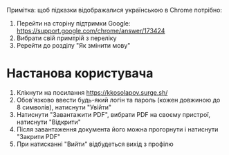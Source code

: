 Примітка: щоб підказки відображалися українською в Chrome потрібно:
1. Перейти на сторіну підтримки Google: https://support.google.com/chrome/answer/173424
2. Вибрати свій примтрій з переліку
3. Ререйти до розділу "Як змінити мову"

# Настанова користувача



1. Клікнути на посилання https://kkosolapov.surge.sh/
2. Обов'язково ввести будь-який логін та пароль (кожен довжиною до 8 символів), натиснути "Увійти"
3. Натиснути "Завантажити PDF", вибрати PDF на своєму пристрої, натиснути "Відкрити"
4. Після завантаження документа його можна прогорнути і натиснути "Закрити PDF"
5. При натисканні "Вийти" відбудеться вихід з профілю
